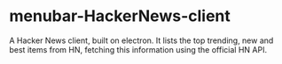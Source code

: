 # menubar-HackerNews-client
A Hacker News client, built on electron. It lists the top trending, new and best items from HN, fetching this information using the official HN API.
